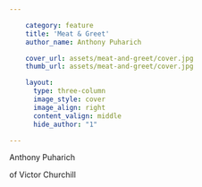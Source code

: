 ```yaml
---

    category: feature
    title: 'Meat & Greet'
    author_name: Anthony Puharich

    cover_url: assets/meat-and-greet/cover.jpg
    thumb_url: assets/meat-and-greet/cover.jpg

    layout:
      type: three-column
      image_style: cover
      image_align: right
      content_valign: middle
      hide_author: "1"

---
```


<div class="author-details">
  <p class="author-name">Anthony Puharich</p>
  <p>of Victor Churchill</p>
</div>
